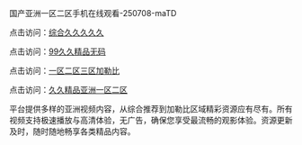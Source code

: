 国产亚洲一区二区手机在线观看-250708-maTD

点击访问：<a href="https://heiliao2dmwwy.pages.dev">综合久久久久久</a>

点击访问：<a href="https://heiliaoll4qsx.pages.dev">99久久精品无码</a>

点击访问：<a href="https://heiliaowzu4ur.pages.dev">一区二区三区加勒比</a>

点击访问：<a href="https://heiliaozj3tjd.pages.dev">久久精品亚洲一区二区</a>

平台提供多样的亚洲视频内容，从综合推荐到加勒比区域精彩资源应有尽有。所有视频支持极速播放与高清体验，无广告，确保您享受最流畅的观影体验。资源更新及时，随时随地畅享各类精品内容。

<span style="display:none;">[Canonical link](）</span>
